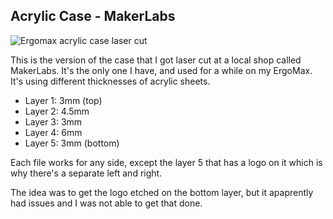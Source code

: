 ## Acrylic Case - MakerLabs

![Ergomax acrylic case laser cut](../../../Guide/img/ergomax-assembled.jpg)

This is the version of the case that I got laser cut at a local shop called MakerLabs. It's the only one I have, and used for a while on my ErgoMax. It's using different thicknesses of acrylic sheets.

* Layer 1: 3mm (top)
* Layer 2: 4.5mm
* Layer 3: 3mm
* Layer 4: 6mm
* Layer 5: 3mm (bottom)

Each file works for any side, except the layer 5 that has a logo on it which is why there's a separate left and right.

The idea was to get the logo etched on the bottom layer, but it apaprently had issues and I was not able to get that done.
